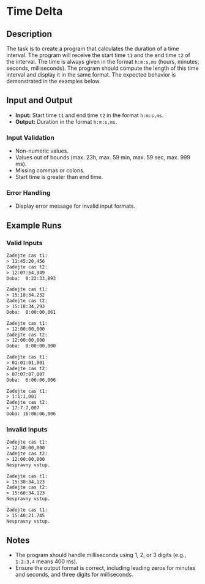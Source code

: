 # Time Delta

## Description

The task is to create a program that calculates the duration of a time interval. The program will receive the start time `t1` and the end time `t2` of the interval. The time is always given in the format `h:m:s,ms` (hours, minutes, seconds, milliseconds). The program should compute the length of this time interval and display it in the same format. The expected behavior is demonstrated in the examples below.

## Input and Output

- **Input:** Start time `t1` and end time `t2` in the format `h:m:s,ms`.
- **Output:** Duration in the format `h:m:s,ms`.

### Input Validation

- Non-numeric values.
- Values out of bounds (max. 23h, max. 59 min, max. 59 sec, max. 999 ms).
- Missing commas or colons.
- Start time is greater than end time.

### Error Handling

- Display error message for invalid input formats.

## Example Runs

### Valid Inputs

```txt
Zadejte cas t1:
> 11:45:20,456
Zadejte cas t2:
> 12:07:54,349
Doba:  0:22:33,893
```

```txt
Zadejte cas t1:
> 15:18:34,232
Zadejte cas t2:
> 15:18:34,293
Doba:  0:00:00,061
```

```txt
Zadejte cas t1:
> 12:00:00,000
Zadejte cas t2:
> 12:00:00,000
Doba:  0:00:00,000
```

```txt
Zadejte cas t1:
> 01:01:01,001
Zadejte cas t2:
> 07:07:07,007
Doba:  6:06:06,006
```

```txt
Zadejte cas t1:
> 1:1:1,001
Zadejte cas t2:
> 17:7:7,007
Doba: 16:06:06,006
```

### Invalid Inputs

```txt
Zadejte cas t1:
> 12:30:00,000
Zadejte cas t2:
> 12:00:00,000
Nespravny vstup.
```

```txt
Zadejte cas t1:
> 15:30:34,123
Zadejte cas t2:
> 15:60:34,123
Nespravny vstup.
```

```txt
Zadejte cas t1:
> 15:40:21.745
Nespravny vstup.
```

## Notes

- The program should handle milliseconds using 1, 2, or 3 digits (e.g., `1:2:3,4` means 400 ms).
- Ensure the output format is correct, including leading zeros for minutes and seconds, and three digits for milliseconds.
